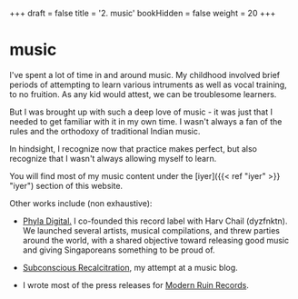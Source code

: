 +++
draft = false
title = '2. music'
bookHidden = false
weight = 20
+++

# music

I've spent a lot of time in and around music. My childhood involved brief periods of attempting to learn various intruments as well as vocal training, to no fruition. As any kid would attest, we can be troublesome learners. 

But I was brought up with such a deep love of music - it was just that I needed to get familiar with it in my own time. I wasn't always a fan of the rules and the orthodoxy of traditional Indian music. 

In hindsight, I recognize now that practice makes perfect, but also recognize that I wasn't always allowing myself to learn. 

You will find most of my music content under the [iyer]({{< ref "iyer" >}} "iyer") section of this website. 

Other works include (non exhaustive):
- [Phyla Digital.](https://phyla.bandcamp.com/) I co-founded this record label with Harv Chail (dyzfnktn). We launched several artists, musical compilations, and threw parties around the world, with a shared objective toward releasing good music and giving Singaporeans something to be proud of.  

- [Subconscious Recalcitration](https://recalcitration.wordpress.com/about/), my attempt at a music blog. 

- I wrote most of the press releases for [Modern Ruin Records](https://modernruinrecords.bandcamp.com/).